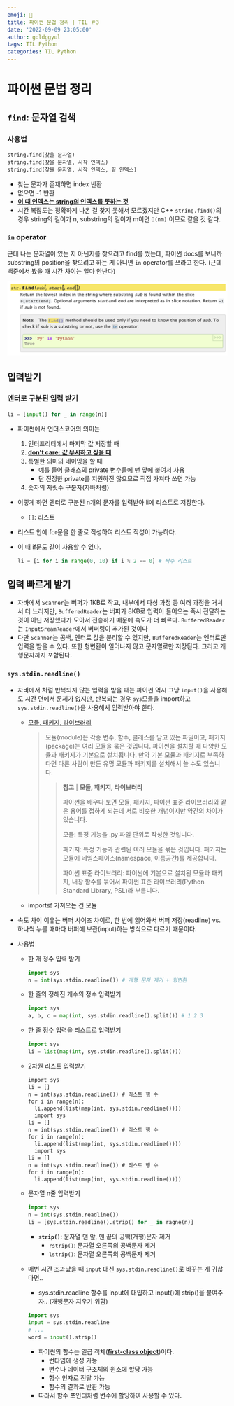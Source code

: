 ```yaml
---
emoji: 🍊
title: 파이썬 문법 정리 | TIL ＃3
date: '2022-09-09 23:05:00'
author: goldggyul
tags: TIL Python
categories: TIL Python
---
```


# 파이썬 문법 정리

## `find`: 문자열 검색

### 사용법

```python
string.find(찾을 문자열)
string.find(찾을 문자열, 시작 인덱스)
string.find(찾을 문자열, 시작 인덱스, 끝 인덱스)
```

- 찾는 문자가 존재하면 index 반환
- 없으면 -1 반환
- **<u>이 때 인덱스는 string의 인덱스를 뜻하는 것</u>**
- 시간 복잡도는 정확하게 나온 걸 찾지 못해서 모르겠지만 C++ `string.find()`의 경우 string의 길이가  n, substring의 길이가 m이면 `O(nm)` 이므로 같을 것 같다.

### `in` operator

근데 나는 문자열이 있는 지 아닌지를 찾으려고 find를 썼는데, 파이썬 docs를 보니까 substring의 position을 찾으려고 하는 게 아니면 `in` operator를 쓰라고 한다. (근데 백준에서 봤을 때 시간 차이는 얼마 안난다)

![Python docs](./image.png)

## 입력받기

### 엔터로 구분된 입력 받기

```python
li = [input() for _ in range(n)]
```

- 파이썬에서 언더스코어의 의미는

  1. 인터프리터에서 마지막 값 저장할 때
  2. **<u>don't care: 값 무시하고 싶을 때</u>**
  3. 특별한 의미의 네이밍을 할 때
     - 예를 들어 클래스의 private 변수들에 맨 앞에 붙여서 사용
     - 단 진정한 private를 지원하진 않으므로 직접 가져다 쓰면 가능
  4. 숫자의 자릿수 구분자(자바처럼)

- 이렇게 하면 엔터로 구분된 n개의 문자를 입력받아 li에 리스트로 저장한다.

  - `[]`: 리스트

- 리스트 안에 for문을 한 줄로 작성하여 리스트 작성이 가능하다.

- 이 때 if문도 같이 사용할 수 있다.

  ```python
  li = [i for i in range(0, 10) if i % 2 == 0] # 짝수 리스트
  ```

## 입력 빠르게 받기

- 자바에서 `Scanner`는 버퍼가 1KB로 작고, 내부에서 파싱 과정 등 여러 과정을 거쳐서 더 느리지만, `BufferedReader`는 버퍼가 8KB로 입력이 들어오는 즉시 전달하는 것이 아닌 저장했다가 모아서 전송하기 때문에 속도가 더 빠르다. `BufferedReader`는 `InputSreamReader`에서 버퍼링이 추가된 것이다
- 다만 `Scanner`는 공백, 엔터로 값을 분리할 수 있지만, `BufferedReader`는 엔터로만 입력을 받을 수 있다. 또한 형변환이 일어나지 않고 문자열로만 저장된다. 그리고 개행문자까지 포함된다.

### `sys.stdin.readline()`

- 자바에서 처럼 반복되지 않는 입력을 받을 때는 파이썬 역시 그냥 `input()`을 사용해도 시간 면에서 문제가 없지만, 반복되는 경우 `sys`모듈을 import하고 `sys.stdin.readline()`을 사용해서 입력받아야 한다.

  - [모듈, 패키지, 라이브러리](https://dojang.io/mod/page/view.php?id=2441)

    > 모듈(module)은 각종 변수, 함수, 클래스를 담고 있는 파일이고, 패키지(package)는 여러 모듈을 묶은 것입니다. 파이썬을 설치할 때 다양한 모듈과 패키지가 기본으로 설치됩니다. 만약 기본 모듈과 패키지로 부족하다면 다른 사람이 만든 유명 모듈과 패키지를 설치해서 쓸 수도 있습니다.
    >
    > > **참고** | **모듈, 패키지, 라이브러리** 
    > >
    > > 파이썬을 배우다 보면 모듈, 패키지, 파이썬 표준 라이브러리와 같은 용어를 접하게 되는데 서로 비슷한 개념이지만 약간의 차이가 있습니다.
    > >
    > > 모듈: 특정 기능을 .py 파일 단위로 작성한 것입니다.
    > >
    > > 패키지: 특정 기능과 관련된 여러 모듈을 묶은 것입니다. 패키지는 모듈에 네임스페이스(namespace, 이름공간)를 제공합니다.
    > >
    > > 파이썬 표준 라이브러리: 파이썬에 기본으로 설치된 모듈과 패키지, 내장 함수를 묶어서 파이썬 표준 라이브러리(Python Standard Library, PSL)라 부릅니다.

  - import로 가져오는 건 모듈

- 속도 차이 이유는 버퍼 사이즈 차이로, 한 번에 읽어와서 버퍼 저장(readline) vs. 하나씩 누를 때마다 버퍼에 보관(input)하는 방식으로 다르기 때문이다.

- 사용법

  - 한 개 정수 입력 받기

    ```python
    import sys
    n = int(sys.stdin.readline()) # 개행 문자 제거 + 형변환
    ```

  - 한 줄의 정해진 개수의 정수 입력받기

    ```python
    import sys
    a, b, c = map(int, sys.stdin.readline().split()) # 1 2 3
    ```

  - 한 줄 정수 입력을 리스트로 입력받기

    ```python
    import sys
    li = list(map(int, sys.stdin.readline().split()))
    ```

  - 2차원 리스트 입력받기

    ```python{numberLines: true}
    import sys
    li = []
    n = int(sys.stdin.readline()) # 리스트 행 수
    for i in range(n):
      li.append(list(map(int, sys.stdin.readline())))
      import sys
    li = []
    n = int(sys.stdin.readline()) # 리스트 행 수
    for i in range(n):
      li.append(list(map(int, sys.stdin.readline())))
      import sys
    li = []
    n = int(sys.stdin.readline()) # 리스트 행 수
    for i in range(n):
      li.append(list(map(int, sys.stdin.readline())))
    ```

  - 문자열 n줄 입력받기

    ```python
    import sys
    n = int(sys.stdin.readline())
    li = [sys.stdin.readline().strip() for _ in ragne(n)]
    ```

    - **`strip()`**: 문자열 맨 앞, 맨 끝의 공백(개행)문자 제거
      - `rstrip()`: 문자열 오른쪽의 공백문자 제거
      - `lstrip()`: 문자열 오른쪽의 공백문자 제거

  - 매번 시간 초과났을 때 `input` 대신 `sys.stdin.readline()`로 바꾸는 게 귀찮다면..

    - sys.stdin.readline 함수를 input에 대입하고 input()에 strip()을 붙여주자.. (개행문자 지우기 위함)

    ```python
    import sys
    input = sys.stdin.readline
    # ...
    word = input().strip()
    ```

    - 파이썬의 함수는 일급 객체(**<u>first-class object</u>**)이다.
      - 런타임에 생성 가능
      - 변수나 데이터 구조체의 원소에 할당 가능
      - 함수 인자로 전달 가능
      - 함수의 결과로 반환 가능
    - 따라서 함수 포인터처럼 변수에 할당하여 사용할 수 있다.

```toc
```
